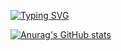

[![Typing SVG](https://readme-typing-svg.demolab.com?font=Fira+Code&weight=700&size=30&duration=1000&pause=2000&color=20A3F7&background=01FF7500&center=true&vCenter=true&random=false&width=450&lines=My+First+Github👋)](https://git.io/typing-svg)

[![Anurag's GitHub stats](https://github-readme-stats.vercel.app/api?username=YoungCheol-Lee)](https://github.com/anuraghazra/github-readme-stats)
